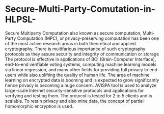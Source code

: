 # Secure-Multi-Party-Comutation-in-HLPSL-
Secure Multiparty Computation also known as secure computation, Multi-Party Computation (MPC), or privacy-preserving computation has been one of the most active research areas in both theoretical and applied cryptography. There is multifarious importance of such cryptography protocols as they assure security and integrity of communication or storage
The protocol is effective in applications of BCI (Brain-Computer Interface), end-to-end verifiable voting systems, computing machine learning models via linear regression, and many other fields for providing full privacy to end-users while also uplifting the quality of human life. The area of machine learning on encrypted data is booming and is expected to grow significantly hence privacy is becoming a huge concern. 
AVISPA tool is used to analyze large-scale Internet security-sensitive protocols and applications for verifying and testing them. 
The protocol is tested for 2 to 5 clients and is scalable. To retain privacy and also mine data, the concept of partial homomorphic encryption is used. 

